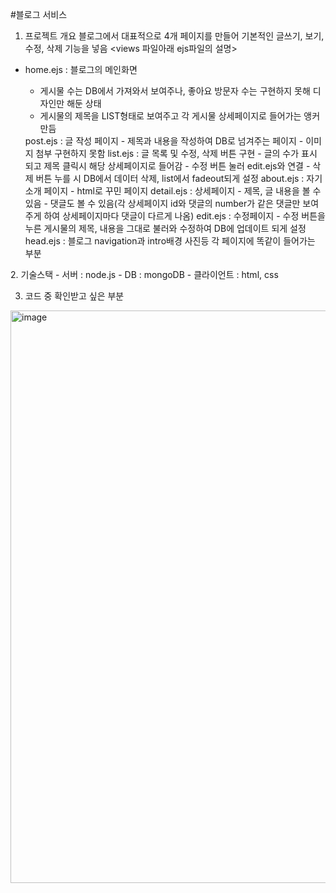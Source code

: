 #블로그 서비스

1. 프로젝트 개요
블로그에서 대표적으로 4개 페이지를 만들어 기본적인 글쓰기, 보기, 수정, 삭제 기능을 넣음
<views 파일아래 ejs파일의 설명>
<ul>
  <li>home.ejs : 블로그의 메인화면</li>
  <ul>
    <li>게시물 수는 DB에서 가져와서 보여주나, 좋아요 방문자 수는 구현하지 못해 디자인만 해둔 상태</li>
    <li>게시물의 제목을 LIST형태로 보여주고 각 게시물 상세페이지로 들어가는 앵커 만듬</li>
  </ul>
post.ejs : 글 작성 페이지
- 제목과 내용을 작성하여 DB로 넘겨주는 페이지
- 이미지 첨부 구현하지 못함
list.ejs : 글 목록 및 수정, 삭제 버튼 구현
- 글의 수가 표시 되고 제목 클릭시 해당 상세페이지로 들어감
- 수정 버튼 눌러 edit.ejs와 연결
- 삭제 버튼 누를 시 DB에서 데이터 삭제, list에서 fadeout되게 설정
about.ejs : 자기소개 페이지
- html로 꾸민 페이지
detail.ejs : 상세페이지
- 제목, 글 내용을 볼 수 있음
- 댓글도 볼 수 있음(각 상세페이지 id와 댓글의 number가 같은 댓글만 보여주게 하여 상세페이지마다 댓글이 다르게 나옴)
edit.ejs : 수정페이지
- 수정 버튼을 누른 게시물의 제목, 내용을 그대로 불러와 수정하여 DB에 업데이트 되게 설정
head.ejs : 블로그 navigation과 intro배경 사진등 각 페이지에 똑같이 들어가는 부분
</ul>
2. 기술스택
- 서버 : node.js
- DB : mongoDB
- 클라이언트 : html, css

3. 코드 중 확인받고 싶은 부분
<img width="916" alt="image" src="https://user-images.githubusercontent.com/119796600/209284140-b71003df-3fe5-4931-8d2a-0f46f6bc1882.png">
